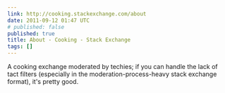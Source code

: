```yaml
---
link: http://cooking.stackexchange.com/about
date: 2011-09-12 01:47 UTC
# published: false
published: true
title: About - Cooking - Stack Exchange
tags: []
---
```


A cooking exchange moderated by techies; if you can handle the lack of tact filters (especially  in the moderation-process-heavy stack exchange format), it's pretty good.
